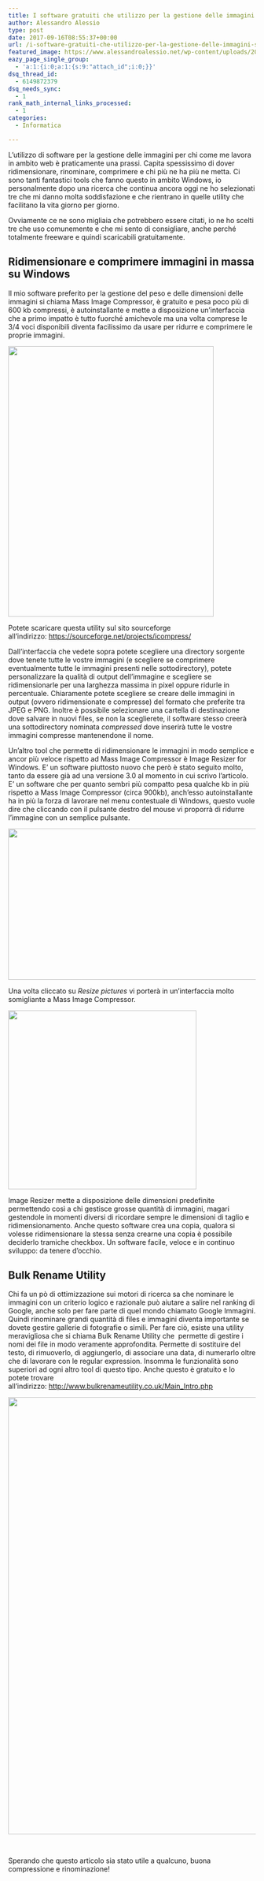 ```yaml
---
title: I software gratuiti che utilizzo per la gestione delle immagini sui siti web
author: Alessandro Alessio
type: post
date: 2017-09-16T08:55:37+00:00
url: /i-software-gratuiti-che-utilizzo-per-la-gestione-delle-immagini-sui-siti-web/
featured_image: https://www.alessandroalessio.net/wp-content/uploads/2017/09/Rinominare-e-comprimere-foto-Large-195x146.jpg
eazy_page_single_group:
  - 'a:1:{i:0;a:1:{s:9:"attach_id";i:0;}}'
dsq_thread_id:
  - 6149872379
dsq_needs_sync:
  - 1
rank_math_internal_links_processed:
  - 1
categories:
  - Informatica

---
```

L&#8217;utilizzo di software per la gestione delle immagini per chi come me lavora in ambito web è praticamente una prassi. Capita spessissimo di dover ridimensionare, rinominare, comprimere e chi più ne ha più ne metta. Ci sono tanti fantastici tools che fanno questo in ambito Windows, io personalmente dopo una ricerca che continua ancora oggi ne ho selezionati tre che mi danno molta soddisfazione e che rientrano in quelle utility che facilitano la vita giorno per giorno.

Ovviamente ce ne sono migliaia che potrebbero essere citati, io ne ho scelti tre che uso comunemente e che mi sento di consigliare, anche perché totalmente freeware e quindi scaricabili gratuitamente.

## Ridimensionare e comprimere immagini in massa su Windows

Il mio software preferito per la gestione del peso e delle dimensioni delle immagini si chiama Mass Image Compressor, è gratuito e pesa poco più di 600 kb compressi, è autoinstallante e mette a disposizione un&#8217;interfaccia che a primo impatto è tutto fuorché amichevole ma una volta comprese le 3/4 voci disponibili diventa facilissimo da usare per ridurre e comprimere le proprie immagini.

<img loading="lazy" class="aligncenter wp-image-476" src="http://www.alessandroalessio.net/wp-content/uploads/2017/09/Compress_Image_1.png" alt="" width="418" height="549" srcset="https://www.alessandroalessio.net/wp-content/uploads/2017/09/Compress_Image_1.png 716w, https://www.alessandroalessio.net/wp-content/uploads/2017/09/Compress_Image_1-228x300.png 228w" sizes="(max-width: 418px) 100vw, 418px" /> 

Potete scaricare questa utility sul sito sourceforge all&#8217;indirizzo: <https://sourceforge.net/projects/icompress/>

Dall&#8217;interfaccia che vedete sopra potete scegliere una directory sorgente dove tenete tutte le vostre immagini (e scegliere se comprimere eventualmente tutte le immagini presenti nelle sottodirectory), potete personalizzare la qualità di output dell&#8217;immagine e scegliere se ridimensionarle per una larghezza massima in pixel oppure ridurle in percentuale. Chiaramente potete scegliere se creare delle immagini in output (ovvero ridimensionate e compresse) del formato che preferite tra JPEG e PNG. Inoltre è possibile selezionare una cartella di destinazione dove salvare in nuovi files, se non la sceglierete, il software stesso creerà una sottodirectory nominata _compressed_ dove inserirà tutte le vostre immagini compresse mantenendone il nome.

Un&#8217;altro tool che permette di ridimensionare le immagini in modo semplice e ancor più veloce rispetto ad Mass Image Compressor è Image Resizer for Windows. E&#8217; un software piuttosto nuovo che però è stato seguito molto, tanto da essere già ad una versione 3.0 al momento in cui scrivo l&#8217;articolo. E&#8217; un software che per quanto sembri più compatto pesa qualche kb in più rispetto a Mass Image Compressor (circa 900kb), anch&#8217;esso autoinstallante ha in più la forza di lavorare nel menu contestuale di Windows, questo vuole dire che cliccando con il pulsante destro del mouse vi proporrà di ridurre l&#8217;immagine con un semplice pulsante.

<img loading="lazy" class="aligncenter " src="http://www.bricelam.net/ImageResizer/images/ContextMenu.png" width="508" height="307" /> 

Una volta cliccato su _Resize pictures_ vi porterà in un&#8217;interfaccia molto somigliante a Mass Image Compressor.

<img loading="lazy" class="aligncenter " src="http://www.bricelam.net/ImageResizer/images/ImageResizer.png" width="383" height="363" /> 

Image Resizer mette a disposizione delle dimensioni predefinite permettendo così a chi gestisce grosse quantità di immagini, magari gestendole in momenti diversi di ricordare sempre le dimensioni di taglio e ridimensionamento. Anche questo software crea una copia, qualora si volesse ridimensionare la stessa senza crearne una copia è possibile deciderlo tramiche checkbox. Un software facile, veloce e in continuo sviluppo: da tenere d&#8217;occhio.

## Bulk Rename Utility

Chi fa un pò di ottimizzazione sui motori di ricerca sa che nominare le immagini con un criterio logico e razionale può aiutare a salire nel ranking di Google, anche solo per fare parte di quel mondo chiamato Google Immagini. Quindi rinominare grandi quantità di files e immagini diventa importante se dovete gestire gallerie di fotografie o simili. Per fare ciò, esiste una utility meravigliosa che si chiama Bulk Rename Utility che  permette di gestire i nomi dei file in modo veramente approfondita. Permette di sostituire del testo, di rimuoverlo, di aggiungerlo, di associare una data, di numerarlo oltre che di lavorare con le regular expression. Insomma le funzionalità sono superiori ad ogni altro tool di questo tipo. Anche questo è gratuito e lo potete trovare all&#8217;indirizzo: <http://www.bulkrenameutility.co.uk/Main_Intro.php>

<img loading="lazy" class="size-large wp-image-493 aligncenter" src="http://www.alessandroalessio.net/wp-content/uploads/2017/09/Bulk_Rename_1-1024x887.png" alt="" width="1024" height="887" srcset="https://www.alessandroalessio.net/wp-content/uploads/2017/09/Bulk_Rename_1-1024x887.png 1024w, https://www.alessandroalessio.net/wp-content/uploads/2017/09/Bulk_Rename_1-300x260.png 300w, https://www.alessandroalessio.net/wp-content/uploads/2017/09/Bulk_Rename_1-768x665.png 768w, https://www.alessandroalessio.net/wp-content/uploads/2017/09/Bulk_Rename_1.png 1198w" sizes="(max-width: 1024px) 100vw, 1024px" /> 

&nbsp;

Sperando che questo articolo sia stato utile a qualcuno, buona compressione e rinominazione!